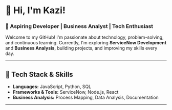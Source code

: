 
# 👋 Hi, I'm Kazi!  
### 🚀 Aspiring Developer | Business Analyst | Tech Enthusiast  

Welcome to my GitHub! I'm passionate about technology, problem-solving, and continuous learning. Currently, I'm exploring **ServiceNow Development** and **Business Analysis**, building projects, and improving my skills every day.  

---

## 🔧 Tech Stack & Skills  
- **Languages:** JavaScript, Python, SQL  
- **Frameworks & Tools:** ServiceNow, Node.js, React  
- **Business Analysis:** Process Mapping, Data Analysis, Documentation  

---
